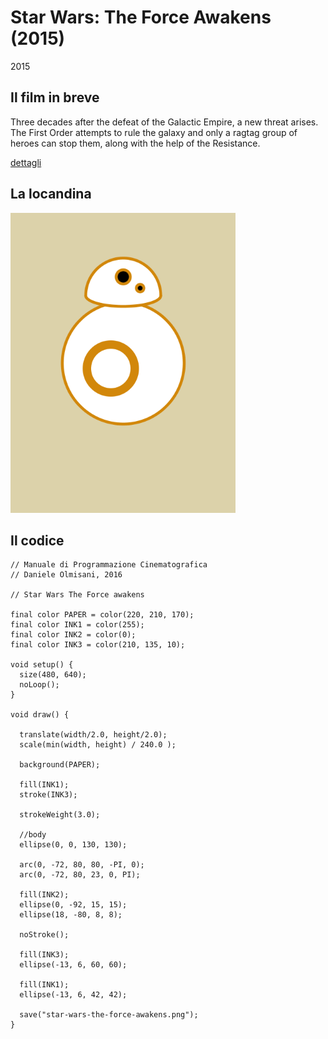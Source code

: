 # Star Wars: The Force Awakens (2015)

2015

## Il film in breve
Three decades after the defeat of the Galactic Empire, a new threat arises. The First Order attempts to rule the galaxy and only a ragtag group of heroes can stop them, along with the help of the Resistance.

[dettagli](https://www.imdb.com/title/tt2488496/)

## La locandina
<img src="star-wars-the-force-awakens.png"  width="360px" title="Star Wars: The Force Awakens">


## Il codice
```processing
// Manuale di Programmazione Cinematografica
// Daniele Olmisani, 2016

// Star Wars The Force awakens

final color PAPER = color(220, 210, 170);
final color INK1 = color(255);
final color INK2 = color(0);
final color INK3 = color(210, 135, 10);

void setup() {
  size(480, 640);
  noLoop();
}
 
void draw() {
  
  translate(width/2.0, height/2.0);
  scale(min(width, height) / 240.0 );
  
  background(PAPER);
  
  fill(INK1);
  stroke(INK3);
  
  strokeWeight(3.0);
  
  //body
  ellipse(0, 0, 130, 130);
  
  arc(0, -72, 80, 80, -PI, 0);
  arc(0, -72, 80, 23, 0, PI);
  
  fill(INK2);
  ellipse(0, -92, 15, 15);
  ellipse(18, -80, 8, 8);
  
  noStroke();
  
  fill(INK3);
  ellipse(-13, 6, 60, 60);
  
  fill(INK1);
  ellipse(-13, 6, 42, 42);
  
  save("star-wars-the-force-awakens.png");
}
```
